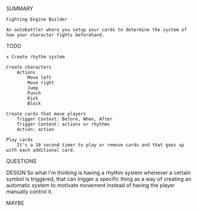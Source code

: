 SUMMARY

    Fighting Engine Builder

    An autobattler where you setup your cards to determine the system of how your character fights beforehand.
TODO
    
    x Create rhythm system
    
    Create characters
        Actions
            Move left 
            Move right
            Jump
            Punch
            Kick
            Block

    Create cards that move players
        Trigger Context: Before, When, After
        Trigger Content: actions or rhythms
        Action: action

    Play cards
        It's a 10 second timer to play or remove cards and that goes up with each additional card.


QUESTIONS

DESIGN
    So what I'm thinking is having a rhythm system whenever a certain symbol is triggered, that can trigger a specific thing as a way of creating an automatic system to motivate movement instead of having the player manually control it.


MAYBE
